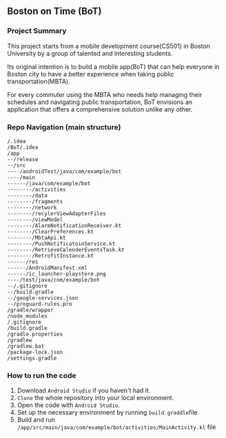 ## Boston on Time (BoT)
### Project Summary
This project starts from a mobile development course(CS501) in Boston University by a group of talented and interesting students.

Its original intention is to build a mobile app(BoT) that can help everyone in Boston city to have a better experience when taking public transportation(MBTA).

For every commuter using the MBTA who needs help managing their schedules and navigating public transportation, BoT envisions an application that offers a comprehensive solution unlike any other.
### Repo Navigation (main structure)
```
/.idea
/BoT/.idea
/app
--/release
--/src
----/androidTest/java/com/example/bot
----/main
------/java/com/example/bot
--------/activities
--------/data
--------/fragments
--------/network
--------/recylerViewAdapterFiles
--------/viewModel
--------/AlarmNotificationReceiver.kt
--------/ClearPreferences.kt
--------/MbtaApi.kt
--------/PushNotificatoinService.kt
--------/RetrieveCalenderEventsTask.kt
--------/RetrofitInstance.kt
------/res
------/AndroidManifest.xml
------/ic_launcher-playstore.png
----/test/java/com/example/bot
--/.gitignore
--/build.gradle
--/google-services.json
--/proguard-rules.pro
/gradle/wrapper
/node_modules
/.gitignore
/build.gradle
/gradle.properties
/gradlew
/gradlew.bat
/package-lock.json
/settings.gradle
```
### How to run the code
1. Download `Android Studio` if you haven't had it.
2. `Clone` the whole repository into your local environment.
3. Open the code with `Android Studio`.
4. Set up the necessary environment by running `build.graddle`file.
5. Build and run `/app/src/main/java/com/example/bot/activities/MainActivity.kl` file
